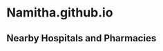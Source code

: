 # Namitha.github.io
<!DOCTYPE html>
<html lang="en">
<head>
    <meta charset="UTF-8">
    <meta name="viewport" content="width=device-width, initial-scale=1.0">
    <title>Nearby Hospitals and Pharmacies</title>
    <link rel="stylesheet" href="styles.css">
    <script src="https://maps.googleapis.com/maps/api/js?key=AIzaSyCqDAYPyu1X7LkTyTDkmGGTi2mvwG8mqqY&callback=initMap&libraries=places" async defer></script>
    <script src="code.js" defer></script>
</head>
<body>
    <div id="map"></div>
    <div id="results">
        <h2>Nearby Hospitals and Pharmacies</h2>
        <ul id="places-list"></ul>
    </div>
</body>
</html>
